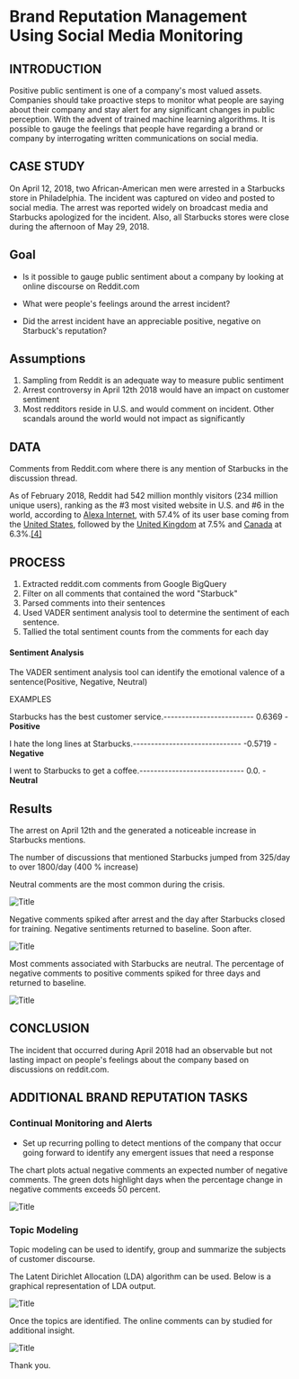 # Brand Reputation Management Using Social Media Monitoring

## INTRODUCTION

Positive public sentiment is one of a company&#39;s most valued assets. Companies should take proactive steps to monitor what people are saying about their company and stay alert for any significant changes in public perception. With the advent of trained machine learning algorithms. It is possible to gauge the feelings that people have regarding a brand or company by interrogating written communications on social media.

## CASE STUDY

On April 12, 2018, two African-American men were arrested in a Starbucks store in Philadelphia. The incident was captured on video and posted to social media. The arrest was reported widely on broadcast media and Starbucks apologized for the incident. Also, all Starbucks stores were close during the afternoon of May 29, 2018.

## Goal

- Is it possible to gauge public sentiment about a company by looking at online discourse on Reddit.com

- What were people&#39;s feelings around the arrest incident?
- Did the arrest incident have an appreciable positive, negative on Starbuck&#39;s reputation?

## Assumptions

1. Sampling from Reddit is an adequate way to measure public sentiment
2. Arrest controversy in April 12th 2018 would have an impact on customer sentiment
3. Most redditors reside in U.S. and would comment on incident. Other scandals around the world would not impact as significantly

## DATA

Comments from Reddit.com where there is any mention of Starbucks in the discussion thread.

As of February 2018, Reddit had 542 million monthly visitors (234 million unique users), ranking as the #3 most visited website in U.S. and #6 in the world, according to [Alexa Internet](https://en.wikipedia.org/wiki/Alexa_Internet), with 57.4% of its user base coming from the [United States](https://en.wikipedia.org/wiki/United_States), followed by the [United Kingdom](https://en.wikipedia.org/wiki/United_Kingdom) at 7.5% and [Canada](https://en.wikipedia.org/wiki/Canada) at 6.3%.[[4]](https://en.wikipedia.org/wiki/Reddit#cite_note-4)

## PROCESS

1. Extracted reddit.com comments from Google BigQuery
  1. Filter on all comments that contained the word &quot;Starbuck&quot;
2. Parsed comments into their sentences
3. Used VADER sentiment analysis tool to determine the sentiment of each sentence.
4. Tallied the total sentiment counts from the comments for each day

#### Sentiment Analysis

The VADER sentiment analysis tool can identify the emotional valence of a sentence(Positive, Negative, Neutral)

EXAMPLES

Starbucks has the best customer service.------------------------- 0.6369 - **Positive**

I hate the long lines at Starbucks.------------------------------ -0.5719 - **Negative**

I went to Starbucks to get a coffee.----------------------------- 0.0. - **Neutral**

## Results

The arrest on April 12th and the generated a noticeable increase in Starbucks mentions.

The number of discussions that mentioned Starbucks jumped from 325/day to over 1800/day (400 % increase)

Neutral comments are the most common during the crisis.

![](/Documentation/starbucks_sentiments_by_date.svg?raw=true "Title")


Negative comments spiked after arrest and the day after Starbucks closed for training. Negative sentiments returned to baseline. Soon after.

![](/Documentation/Negative_Sentiments.svg?raw=true "Title")

Most comments associated with Starbucks are neutral. The percentage of negative comments to positive comments spiked for three days and returned to baseline.

![](/Documentation/Sentiment_Percentages.svg?raw=true "Title")

## CONCLUSION

The incident that occurred during April 2018 had an observable but not lasting impact on people&#39;s feelings about the company based on discussions on reddit.com.

## ADDITIONAL BRAND REPUTATION TASKS

### Continual Monitoring and Alerts

- Set up recurring polling to detect mentions of the company that occur going forward to identify any emergent issues that need a response

The chart plots actual negative comments an expected number of negative comments. The green dots highlight days when the percentage change in negative comments exceeds 50 percent.

![](/Documentation/Reputation_Monitoring2.svg?raw=true "Title")


### Topic Modeling

Topic modeling can be used to identify, group and summarize the subjects of customer discourse.

The Latent Dirichlet Allocation (LDA) algorithm can be used. Below is a graphical representation of LDA output.


 ![](/Documentation/pyLDAvis.png?raw=true "Title")


Once the topics are identified. The online comments can by studied for additional insight.

 ![](/Documentation/Topics_to_Text.png?raw=true "Title")

Thank you.
